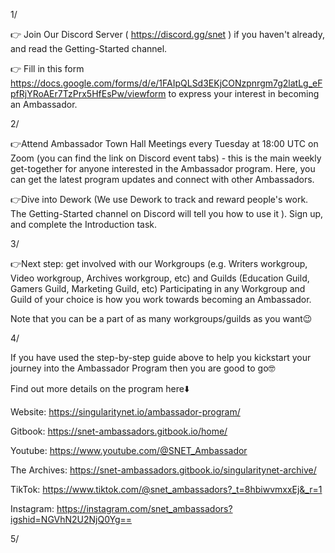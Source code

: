 

1/



👉 Join Our Discord Server ( https://discord.gg/snet ) if you haven't already, and read the Getting-Started channel.

👉 Fill in this form https://docs.google.com/forms/d/e/1FAIpQLSd3EKjCONzpnrgm7g2latLg_eFpfRjYRoAEr7TzPrx5HfEsPw/viewform to express your interest in becoming an Ambassador.

2/



👉Attend Ambassador Town Hall Meetings every Tuesday at 18:00 UTC on Zoom (you can find the link on Discord event tabs) - this is the main weekly get-together for anyone interested in the Ambassador program. Here, you can get the latest program updates and connect with other Ambassadors.

👉Dive into Dework (We use Dework  to track and reward people's work. The Getting-Started channel on Discord will tell you how to use it ). Sign up, and complete the Introduction task.

3/



👉Next step: get involved with our Workgroups (e.g. Writers workgroup, Video workgroup, Archives workgroup, etc) and Guilds (Education Guild, Gamers Guild, Marketing Guild, etc) Participating in any Workgroup and Guild of your choice is how you work towards becoming an Ambassador.

Note that you can be a part of as many workgroups/guilds as you want😉

4/



If you have used the step-by-step guide above to help you kickstart your journey into the Ambassador Program then you are good to go🤓

Find out more details on the program here⬇️

Website: https://singularitynet.io/ambassador-program/

Gitbook: https://snet-ambassadors.gitbook.io/home/

Youtube: https://www.youtube.com/@SNET_Ambassador

The Archives: https://snet-ambassadors.gitbook.io/singularitynet-archive/

TikTok: https://www.tiktok.com/@snet_ambassadors?_t=8hbiwvmxxEj&_r=1

Instagram: https://instagram.com/snet_ambassadors?igshid=NGVhN2U2NjQ0Yg==

5/

